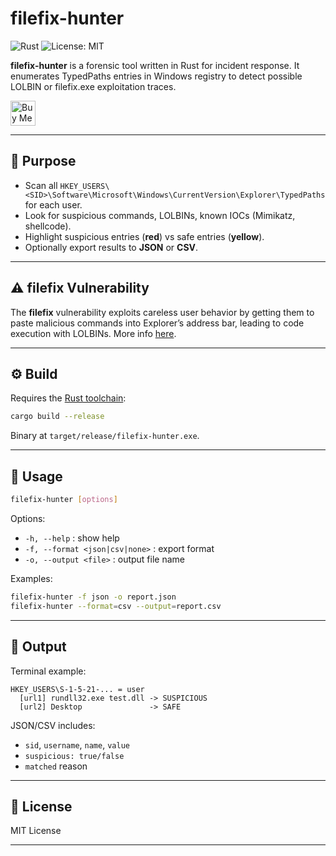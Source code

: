 # filefix-hunter

![Rust](https://img.shields.io/badge/Rust-Programming%20Language-informational?style=flat&logo=rust)
![License: MIT](https://img.shields.io/badge/License-MIT-yellow.svg)


**filefix-hunter** is a forensic tool written in Rust for incident response. It enumerates TypedPaths entries in Windows registry to detect possible LOLBIN or filefix.exe exploitation traces.

<a href="https://ko-fi.com/durok" target="_blank">
  <img src="https://cdn.ko-fi.com/cdn/kofi5.png" alt="Buy Me a Coffee at ko-fi.com" height="40">
</a>

---

## 🚀 Purpose

- Scan all `HKEY_USERS\<SID>\Software\Microsoft\Windows\CurrentVersion\Explorer\TypedPaths` for each user.
- Look for suspicious commands, LOLBINs, known IOCs (Mimikatz, shellcode).
- Highlight suspicious entries (**red**) vs safe entries (**yellow**).
- Optionally export results to **JSON** or **CSV**.

---

## ⚠️ filefix Vulnerability

The **filefix** vulnerability exploits careless user behavior by getting them to paste malicious commands into Explorer’s address bar, leading to code execution with LOLBINs. More info [here](https://mrd0x.com/filefix-clickfix-alternative/).

---

## ⚙ Build

Requires the [Rust toolchain](https://www.rust-lang.org/tools/install):

```sh
cargo build --release
```

Binary at `target/release/filefix-hunter.exe`.

---

## 🚀 Usage

```sh
filefix-hunter [options]
```

Options:

* `-h, --help` : show help
* `-f, --format <json|csv|none>` : export format
* `-o, --output <file>` : output file name

Examples:

```sh
filefix-hunter -f json -o report.json
filefix-hunter --format=csv --output=report.csv
```

---

## 📝 Output

Terminal example:

```
HKEY_USERS\S-1-5-21-... = user
  [url1] rundll32.exe test.dll -> SUSPICIOUS
  [url2] Desktop               -> SAFE
```

JSON/CSV includes:

* `sid`, `username`, `name`, `value`
* `suspicious: true/false`
* `matched` reason

---

## 📝 License

MIT License

---
